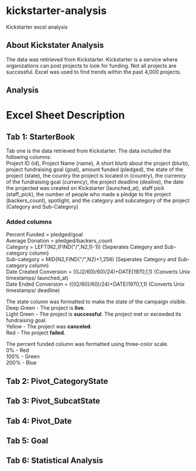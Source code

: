 # kickstarter-analysis
Kickstarter excel analysis

## About Kickstater Analysis
The data was retirieved from Kickstarter. Kickstarter is a service where organizations 
can post projects to look for funding. Not all projects are successful. Excel was used 
to find trends within the past 4,000 projects.

## Analysis

# Excel Sheet Description

## Tab 1: StarterBook
Tab one is the data retrieved from Kickstarter. The data included the following columns:  
Project ID (id), Project Name (name), A short blurb about the project (blurb), project 
fundraising goal (goal), amount funded (pledged), the state of the project (state), the 
country the project is located in (country), the currency of the fundraising goal 
(currency), the project deadline (dealine), the date the projected was created on 
Kickstarter (launched_at), staff pick (staff_pick), the number of people who made a 
pledge to the project (backers_count), spotlight, and the category and subcategory of the 
project (Category and Sub-Category)

### Added columns
  Percent Funded = pledged/goal  
  Average Donation = pledged/backers_count  
  Category = LEFT(N2,(FIND("/",N2,1)-1)) (Seperates Category and Sub-category column)  
  Sub-category = MID(N2,FIND("/",N2)+1,256) (Seperates Category and Sub-category column)  
  Date Created Conversion = (((J2/60)/60)/24)+DATE(1970,1,1) (Converts Unix timestamps/ launched_at)  
  Date Ended Conversion = (((I2/60)/60)/24)+DATE(1970,1,1) (Converts Unix timestamps/ deadline)  

The state column was formatted to make the state of the campaign visible.  
    Deep Green - The project is **live**.  
    Light Green - The project is **successful**. The project met or exceeded its fundraising goal.  
    Yellow - The project was **canceled**.  
    Red - The project **failed**.  
    
The percent funded column was formatted using three-color scale.  
    0% - Red  
    100% - Green  
    200% - Blue  
    
## Tab 2: Pivot_CategoryState
## Tab 3: Pivot_SubcatState
## Tab 4: Pivot_Date
## Tab 5: Goal
## Tab 6: Statistical Analysis
